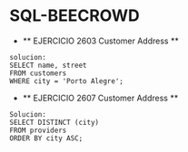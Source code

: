# SQL-BEECROWD
- ** EJERCICIO 2603 Customer Address **
```
solucion:
SELECT name, street
FROM customers
WHERE city = 'Porto Alegre';
```
- ** EJERCICIO 2607 Customer Address **
```
Solucion:
SELECT DISTINCT (city)
FROM providers
ORDER BY city ASC;
```

